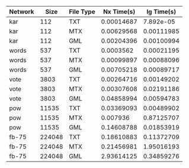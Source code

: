 | Network | Size | File Type | Nx Time(s) | Ig Time(s) |
| --- | --- | --- | --- | --- |
| kar | 112 | TXT | 0.00014687 | 7.892e-05 |
| kar | 112 | MTX | 0.00629568 | 0.00111985 |
| kar | 112 | GML | 0.00204396 | 0.00100994 |
| words | 537 | TXT | 0.0003562 | 0.00021195 |
| words | 537 | MTX | 0.00099897 | 0.00088096 |
| words | 537 | GML | 0.00705218 | 0.00089717 |
| vote | 3803 | TXT | 0.00264716 | 0.00149202 |
| vote | 3803 | MTX | 0.00307608 | 0.02191186 |
| vote | 3803 | GML | 0.04858994 | 0.00594783 |
| pow | 11535 | TXT | 0.03369093 | 0.00489902 |
| pow | 11535 | MTX | 0.007936 | 0.87125707 |
| pow | 11535 | GML | 0.14608788 | 0.01853919 |
| fb-75 | 224048 | TXT | 0.18610883 | 0.11372709 |
| fb-75 | 224048 | MTX | 0.21456981 | 1.95016193 |
| fb-75 | 224048 | GML | 2.93614125 | 0.34859276 |
